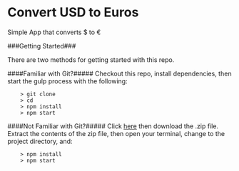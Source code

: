 # Convert USD to Euros
Simple App that converts $ to €

###Getting Started###

There are two methods for getting started with this repo.

####Familiar with Git?#####
Checkout this repo, install dependencies, then start the gulp process with the following:

```
	> git clone 
	> cd 
	> npm install
	> npm start
```

####Not Familiar with Git?#####
Click [here](https://github.com/ycube/) then download the .zip file.  Extract the contents of the zip file, then open your terminal, change to the project directory, and:

```
	> npm install
	> npm start
```
